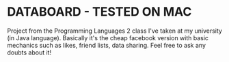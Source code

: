 # DATABOARD - TESTED ON MAC
Project from the Programming Languages 2 class I've taken at my university (in Java language).
Basically it's the cheap facebook version with basic mechanics such as likes, friend lists, data sharing.
Feel free to ask any doubts about it!
